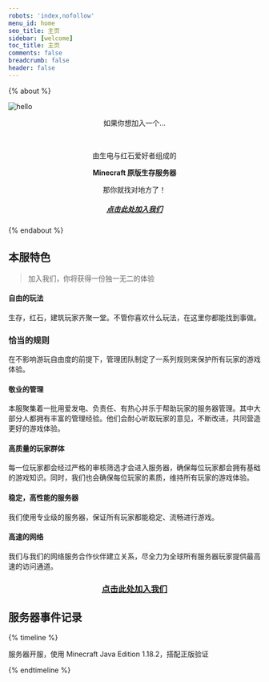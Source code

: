 ```yaml
---
robots: 'index,nofollow'
menu_id: home
seo_title: 主页
sidebar: [welcome]
toc_title: 主页
comments: false
breadcrumb: false
header: false
---
```


{% about %}

<img alt="hello" src="https://img.cubik65536.top/WeAreHMU.png">

<p style="text-align: center;">如果你想加入一个...</p>
<br/>
<p style="text-align: center;">由生电与红石爱好者组成的</p>
<p style="text-align: center;"><b>Minecraft 原版生存服务器</b></p>
<p style="text-align: center;">那你就找对地方了！</p>

<h5 style="text-align: center;"><a href="https://bbs.mc.hmu.ac.cn/">点击此处加入我们<a></h5>

{% endabout %}

## 本服特色

> 加入我们，你将获得一份独一无二的体验

#### 自由的玩法

生存，红石，建筑玩家齐聚一堂。不管你喜欢什么玩法，在这里你都能找到事做。

### 恰当的规则

在不影响游玩自由度的前提下，管理团队制定了一系列规则来保护所有玩家的游戏体验。

#### 敬业的管理

本服聚集着一批用爱发电、负责任、有热心并乐于帮助玩家的服务器管理。其中大部分人都拥有丰富的管理经验。他们会耐心听取玩家的意见，不断改进，共同营造更好的游戏体验。

#### 高质量的玩家群体

每一位玩家都会经过严格的审核筛选才会进入服务器，确保每位玩家都会拥有基础的游戏知识。同时，我们也会确保每位玩家的素质，维持所有玩家的游戏体验。

#### 稳定，高性能的服务器

我们使用专业级的服务器，保证所有玩家都能稳定、流畅进行游戏。

#### 高速的网络

我们与我们的网络服务合作伙伴建立关系，尽全力为全球所有服务器玩家提供最高速的访问通道。

<h3 style="text-align: center;"><a href="https://bbs.mc.hmu.ac.cn/">点击此处加入我们<a></h3>

## 服务器事件记录

{% timeline %}

<!-- node 2022 年 05 月 01 日 -->

服务器开服，使用 Minecraft Java Edition 1.18.2，搭配正版验证

{% endtimeline %}
